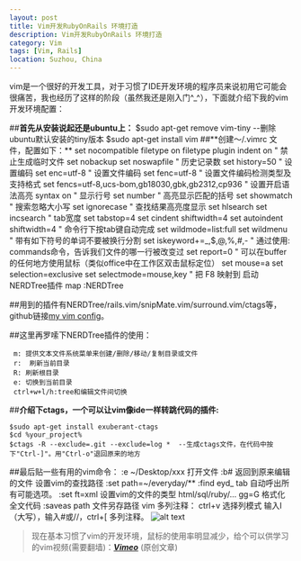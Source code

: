 ```yaml
---
layout: post
title: Vim开发RubyOnRails 环境打造
description: Vim开发RubyOnRails 环境打造
category: Vim
tags: [Vim, Rails]
location: Suzhou, China
---
```

vim是一个很好的开发工具，对于习惯了IDE开发环境的程序员来说初用它可能会很痛苦，我也经历了这样的阶段（虽然我还是刚入门^_^），下面就介绍下我的vim开发环境配置：

##**首先从安装说起还是ubuntu上：** 
    $sudo apt-get remove vim-tiny --删除ubuntu默认安装的tiny版本
    $sudo apt-get install vim
##**创建～/.vimrc 文件，配置如下：**
	set nocompatible
	filetype on
	filetype plugin indent on
	" 禁止生成临时文件
	  set nobackup
	  set noswapfile
	" 历史记录数
	  set history=50
	" 设置编码  
	  set enc=utf-8  
	" 设置文件编码  
	  set fenc=utf-8  
	" 设置文件编码检测类型及支持格式  
	  set fencs=utf-8,ucs-bom,gb18030,gbk,gb2312,cp936  
	" 设置开启语法高亮  
	  syntax on  
	" 显示行号  
	  set number  
	" 高亮显示匹配的括号
	  set showmatch
	" 搜索忽略大小写
	  set ignorecase  
	" 查找结果高亮度显示  
	  set hlsearch
	  set incsearch
	" tab宽度  
	  set tabstop=4  
	  set cindent shiftwidth=4  
	  set autoindent shiftwidth=4  
	" 命令行下按tab键自动完成
	  set wildmode=list:full
	  set wildmenu
	" 带有如下符号的单词不要被换行分割
	  set iskeyword+=_,$,@,%,#,-
	" 通过使用: commands命令，告诉我们文件的哪一行被改变过
	  set report=0
	" 可以在buffer的任何地方使用鼠标（类似office中在工作区双击鼠标定位）
	  set mouse=a
	  set selection=exclusive
	  set selectmode=mouse,key
	" 把 F8 映射到 启动NERDTree插件
	  map <F8> :NERDTree<CR>  

##用到的插件有NERDTree/rails.vim/snipMate.vim/surround.vim/ctags等，github链接[my vim config][1]。

##这里再罗嗦下NERDTree插件的使用：

     m: 提供文本文件系统菜单来创建/删除/移动/复制目录或文件
     r:  刷新当前目录
     R: 刷新根目录
     e: 切换到当前目录
     ctrl+w+l/h:tree和编辑文件间切换

##**介绍下ctags，一个可以让vim像ide一样转跳代码的插件:**

    $sudo apt-get install exuberant-ctags
    $cd %your_project%
    $ctags -R --exclude=.git --exclude=log *  --生成ctags文件，在代码中按下"Ctrl-]"。用"Ctrl-o"退回原来的地方

##最后贴一些有用的vim命令：
    :e ~/Desktop/xxx   打开文件
    :b#       返回到原来编辑的文件
    设置vim的查找路径
    :set path=~/everyday/**
    :find eyd_ tab 自动呼出所有可能选项。
    :set ft=xml 设置vim的文件的类型 html/sql/ruby/...
    gg=G   格式化全文代码
    :saveas path  文件另存路径
    vim 多列注释：
    ctrl+v  选择列模式
    输入I（大写），输入#或//，ctrl+[ 多列注释。
![alt text][2]    
> 现在基本习惯了vim的开发环境，鼠标的使用率明显减少，给个可以供学习的vim视频(需要翻墙)：[***Vimeo***][3]  (原创文章)

  [1]: https://github.com/tim-tang/vim "vim"
  [2]: http://cms.everyday-cn.com/system/pictures/912/medium_Screenshot%20at%202011-10-25%2011:00:08.png?1319511830 "vim"
  [3]: http://vimeo.com/6332848 "vimcast"
